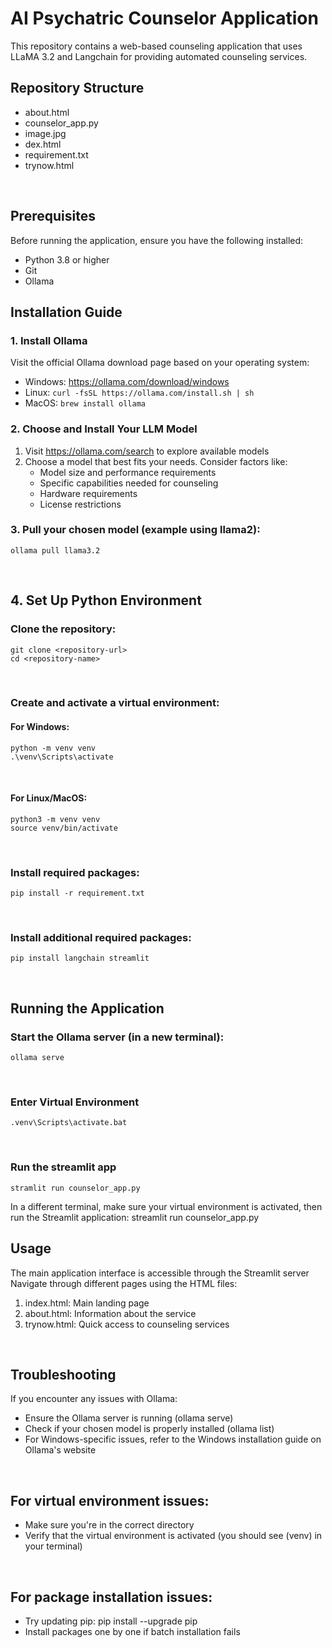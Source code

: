 # AI Psychatric Counselor Application

This repository contains a web-based counseling application that uses LLaMA 3.2 and Langchain for providing automated counseling services.

## Repository Structure

- about.html
- counselor_app.py
- image.jpg
- dex.html
- requirement.txt
- trynow.html
<br />

## Prerequisites

Before running the application, ensure you have the following installed:
- Python 3.8 or higher
- Git
- Ollama
  <br />
  

## Installation Guide

### 1. Install Ollama

Visit the official Ollama download page based on your operating system:
- Windows: https://ollama.com/download/windows
- Linux: `curl -fsSL https://ollama.com/install.sh | sh`
- MacOS: `brew install ollama`

### 2. Choose and Install Your LLM Model

1. Visit https://ollama.com/search to explore available models
2. Choose a model that best fits your needs. Consider factors like:
   - Model size and performance requirements
   - Specific capabilities needed for counseling
   - Hardware requirements
   - License restrictions

### 3. Pull your chosen model (example using llama2):
```
ollama pull llama3.2
```
<br />


## 4. Set Up Python Environment

### Clone the repository:
```
git clone <repository-url>
cd <repository-name>
```
<br />

### Create and activate a virtual environment:

#### For Windows:
```
python -m venv venv
.\venv\Scripts\activate
```
<br />


#### For Linux/MacOS:
```
python3 -m venv venv
source venv/bin/activate
```
<br />

### Install required packages:
```
pip install -r requirement.txt
```
<br />

### Install additional required packages:
```
pip install langchain streamlit
```
<br />


## Running the Application

### Start the Ollama server (in a new terminal):
```
ollama serve
```
<br />


### Enter Virtual Environment
```
.venv\Scripts\activate.bat
```
<br />

### Run the streamlit app
```
stramlit run counselor_app.py
```


In a different terminal, make sure your virtual environment is activated, then run the Streamlit application:
streamlit run counselor_app.py
<br />

## Usage

The main application interface is accessible through the Streamlit server
Navigate through different pages using the HTML files:

1. index.html: Main landing page
2. about.html: Information about the service
3. trynow.html: Quick access to counseling services
<br />


## Troubleshooting

If you encounter any issues with Ollama:

- Ensure the Ollama server is running (ollama serve)
- Check if your chosen model is properly installed (ollama list)
- For Windows-specific issues, refer to the Windows installation guide on Ollama's website
<br />

## For virtual environment issues:

- Make sure you're in the correct directory
- Verify that the virtual environment is activated (you should see (venv) in your terminal)
<br />

## For package installation issues:

- Try updating pip: pip install --upgrade pip
- Install packages one by one if batch installation fails

